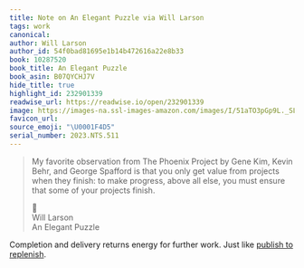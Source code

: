 ```yaml
---
title: Note on An Elegant Puzzle via Will Larson
tags: work
canonical:
author: Will Larson
author_id: 54f0bad81695e1b14b472616a22e8b33
book: 10287520
book_title: An Elegant Puzzle
book_asin: B07QYCHJ7V
hide_title: true
highlight_id: 232901339
readwise_url: https://readwise.io/open/232901339
image: https://images-na.ssl-images-amazon.com/images/I/51aTO3pGp9L._SL200_.jpg
favicon_url:
source_emoji: "\U0001F4D5"
serial_number: 2023.NTS.511
---
```

> My favorite observation from The Phoenix Project by Gene Kim, Kevin Behr, and George Spafford is that you only get value from projects when they finish: to make progress, above all else, you must ensure that some of your projects finish.
> <div class="quoteback-footer"><div class="quoteback-avatar"><span class="mini-emoji"> 📕</span></div><div class="quoteback-metadata"><div class="metadata-inner"><span style="display:none">FROM:</span><div aria-label="Will Larson" class="quoteback-author"> Will Larson</div><div aria-label="An Elegant Puzzle" class="quoteback-title"> An Elegant Puzzle</div></div></div></div>

Completion and delivery returns energy for further work. Just like [publish to replenish](https://www.joshbeckman.org/notes/510114372).